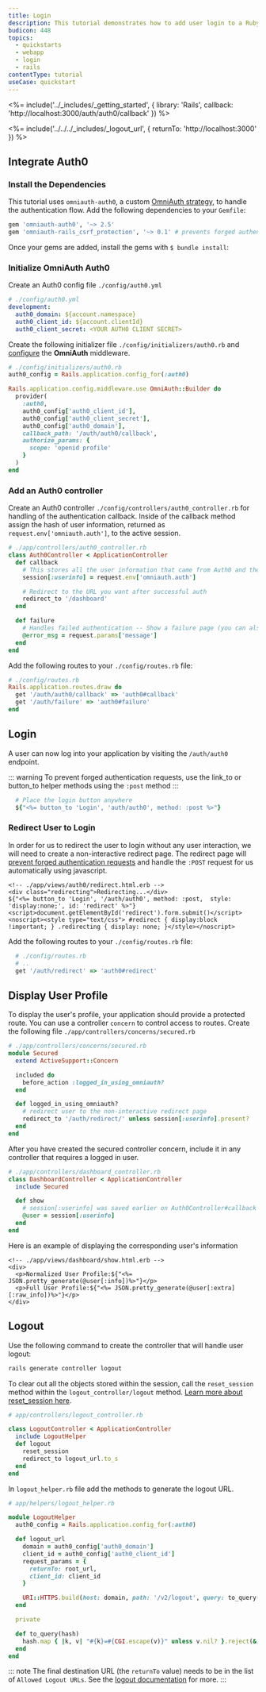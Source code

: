 ```yaml
---
title: Login
description: This tutorial demonstrates how to add user login to a Ruby on Rails application.
budicon: 448
topics:
  - quickstarts
  - webapp
  - login
  - rails
contentType: tutorial
useCase: quickstart
---
```


<%= include('../_includes/_getting_started', { library: 'Rails', callback: 'http://localhost:3000/auth/auth0/callback' }) %>

<%= include('../../../_includes/_logout_url', { returnTo: 'http://localhost:3000' }) %>

## Integrate Auth0

### Install the Dependencies

This tutorial uses `omniauth-auth0`, a custom [OmniAuth strategy](https://github.com/intridea/omniauth#omniauth-standardized-multi-provider-authentication), to handle the authentication flow.  Add the following dependencies to your `Gemfile`:

```ruby
gem 'omniauth-auth0', '~> 2.5'
gem 'omniauth-rails_csrf_protection', '~> 0.1' # prevents forged authentication requests
```

Once your gems are added, install the gems with `$ bundle install`:

### Initialize OmniAuth Auth0

Create an Auth0 config file `./config/auth0.yml`

```yaml
# ./config/auth0.yml
development:
  auth0_domain: ${account.namespace}
  auth0_client_id: ${account.clientId}
  auth0_client_secret: <YOUR AUTH0 CLIENT SECRET>
```

Create the following initializer file `./config/initializers/auth0.rb` and [configure](https://github.com/auth0/omniauth-auth0#additional-authentication-parameters) the **OmniAuth** middleware.

```ruby
# ./config/initializers/auth0.rb
auth0_config = Rails.application.config_for(:auth0)

Rails.application.config.middleware.use OmniAuth::Builder do
  provider(
    :auth0,
    auth0_config['auth0_client_id'],
    auth0_config['auth0_client_secret'],
    auth0_config['auth0_domain'],
    callback_path: '/auth/auth0/callback',
    authorize_params: {
      scope: 'openid profile'
    }
  )
end
```

### Add an Auth0 controller
Create an Auth0 controller `./config/controllers/auth0_controller.rb` for handling of the authentication callback.  Inside of the callback method assign the hash of user information, returned as `request.env['omniauth.auth']`, to the active session.

```ruby
# ./app/controllers/auth0_controller.rb
class Auth0Controller < ApplicationController
  def callback
    # This stores all the user information that came from Auth0 and the IdP
    session[:userinfo] = request.env['omniauth.auth']

    # Redirect to the URL you want after successful auth
    redirect_to '/dashboard'
  end

  def failure
    # Handles failed authentication -- Show a failure page (you can also handle with a redirect)
    @error_msg = request.params['message']
  end
end
```

Add the following routes to your `./config/routes.rb` file:

```ruby
# ./config/routes.rb
Rails.application.routes.draw do
  get '/auth/auth0/callback' => 'auth0#callback'
  get '/auth/failure' => 'auth0#failure'
end
```

## Login
A user can now log into your application by visiting the `/auth/auth0` endpoint.

::: warning
To prevent forged authentication requests, use the link_to or button_to helper methods using the `:post` method
:::

```ruby
  # Place the login button anywhere
  ${"<%= button_to 'Login', 'auth/auth0', method: :post %>"}
```

### Redirect User to Login
In order for us to redirect the user to login without any user interaction, we will need to create a non-interactive redirect page. The redirect page will [prevent forged authentication requests](https://github.com/cookpad/omniauth-rails_csrf_protection) and handle the `:POST` request for us automatically using javascript.

```erb
<!-- ./app/views/auth0/redirect.html.erb -->
<div class="redirecting">Redirecting...</div>
${"<%= button_to 'Login', '/auth/auth0', method: :post,  style: 'display:none;', id: 'redirect' %>"}
<script>document.getElementById('redirect').form.submit()</script>
<noscript><style type="text/css"> #redirect { display:block !important; } .redirecting { display: none; }</style></noscript>
```

Add the following routes to your `./config/routes.rb` file:
```ruby
  # ./config/routes.rb
  # ..
  get '/auth/redirect' => 'auth0#redirect'
```

## Display User Profile
To display the user's profile, your application should provide a protected route. You can use a controller `concern` to control access to routes. Create the following file `./app/controllers/concerns/secured.rb`

```ruby
# ./app/controllers/concerns/secured.rb
module Secured
  extend ActiveSupport::Concern

  included do
    before_action :logged_in_using_omniauth?
  end

  def logged_in_using_omniauth?
    # redirect user to the non-interactive redirect page
    redirect_to '/auth/redirect/' unless session[:userinfo].present?
  end
end
```

After you have created the secured controller concern, include it in any controller that requires a logged in user.
```ruby
# ./app/controllers/dashboard_controller.rb
class DashboardController < ApplicationController
  include Secured

  def show
    # session[:userinfo] was saved earlier on Auth0Controller#callback
    @user = session[:userinfo]
  end
end
```

Here is an example of displaying the corresponding user's information
```erb
<!-- ./app/views/dashboard/show.html.erb -->
<div>
  <p>Normalized User Profile:${"<%= JSON.pretty_generate(@user[:info])%>"}</p>
  <p>Full User Profile:${"<%= JSON.pretty_generate(@user[:extra][:raw_info])%>"}</p>
</div>
```

## Logout
Use the following command to create the controller that will handle user logout:

```bash
rails generate controller logout
```

To clear out all the objects stored within the session, call the `reset_session` method within the `logout_controller/logout` method. [Learn more about reset_session here](http://api.rubyonrails.org/classes/ActionController/Base.html#M000668).

```ruby
# app/controllers/logout_controller.rb

class LogoutController < ApplicationController
  include LogoutHelper
  def logout
    reset_session
    redirect_to logout_url.to_s
  end
end
```

In `logout_helper.rb` file add the methods to generate the logout URL.

```ruby
# app/helpers/logout_helper.rb

module LogoutHelper
  auth0_config = Rails.application.config_for(:auth0)

  def logout_url
    domain = auth0_config['auth0_domain']
    client_id = auth0_config['auth0_client_id']
    request_params = {
      returnTo: root_url,
      client_id: client_id
    }

    URI::HTTPS.build(host: domain, path: '/v2/logout', query: to_query(request_params))
  end

  private

  def to_query(hash)
    hash.map { |k, v| "#{k}=#{CGI.escape(v)}" unless v.nil? }.reject(&:nil?).join('&')
  end
end
```

::: note
The final destination URL (the `returnTo` value) needs to be in the list of `Allowed Logout URLs`. See the [logout documentation](/logout/guides/redirect-users-after-logout) for more.
:::
